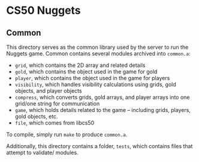 # CS50 Nuggets
## Common

This directory serves as the common library used by the server to run the Nuggets game. Common contains several modules archived into `common.a`:

 * `grid`, which contains the 2D array and related details
 * `gold`, which contains the object used in the game for gold
 * `player`, which contains the object used in the game for players
 * `visibility`, which handles visibility calculations using grids, gold objects, and player objects
 * `compress`, which converts grids, gold arrays, and player arrays into one grid/one string for communication
 * `game`, which holds details related to the game – including grids, players, gold objects, etc.
 * `file`, which comes from libcs50

To compile, simply run `make` to produce `common.a`.

Additionally, this directory contains a folder, `tests`, which contains files that attempt to validate/ modules.

